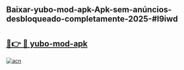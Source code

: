 ## Baixar-yubo-mod-apk-Apk-sem-anúncios-desbloqueado-completamente-2025-#l9iwd

# <h2><a href="https://ainizakaria.my?title=yubo-mod-apk&ref=20M">🔗👉 🔴 yubo-mod-apk</a></h2>

[![acn](https://github.com/user-attachments/assets/0f9c940e-d8b0-45ae-aac7-cd30a18b3e1c)](https://ainizakaria.my?title=yubo-mod-apk&ref=20M)

